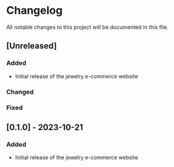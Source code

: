 # Changelog

All notable changes to this project will be documented in this file.

## [Unreleased]

### Added
- Initial release of the jewelry e-commerce website

### Changed

### Fixed

## [0.1.0] - 2023-10-21

### Added
- Initial release of the jewelry e-commerce website

